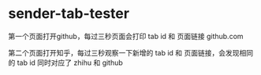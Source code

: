 # sender-tab-tester

第一个页面打开github，每过三秒页面会打印 tab id 和 页面链接 github.com

第二个页面打开知乎，每过三秒观察一下新增的 tab id 和 页面链接，会发现相同的 tab id 同时对应了 zhihu 和 github